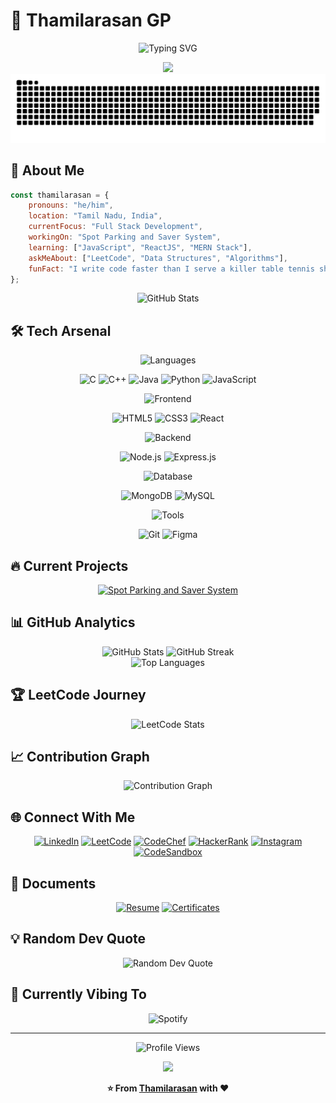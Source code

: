 # 🚀 Thamilarasan GP

<div align="center">
  
  ![Typing SVG](https://readme-typing-svg.herokuapp.com/?font=Fira+Code&size=30&duration=3000&pause=1000&color=00D9FF&center=true&vCenter=true&width=600&lines=Full+Stack+Developer+%F0%9F%92%BB;Problem+Solver+%F0%9F%A7%A9;Code+Enthusiast+%E2%9A%A1;Always+Learning+%F0%9F%93%9A)
  
  <img src="https://capsule-render.vercel.app/api?type=waving&color=gradient&customColorList=12&height=100&section=header&text=&fontSize=0&animation=twinkling"/>
  
</div>

<div align="center">
  <img src="https://github.com/1999AZZAR/1999AZZAR/blob/readme/resources/img/grid-snake.svg" alt="Snake animation" />
</div>

## 🎯 About Me

```javascript
const thamilarasan = {
    pronouns: "he/him",
    location: "Tamil Nadu, India",
    currentFocus: "Full Stack Development",
    workingOn: "Spot Parking and Saver System",
    learning: ["JavaScript", "ReactJS", "MERN Stack"],
    askMeAbout: ["LeetCode", "Data Structures", "Algorithms"],
    funFact: "I write code faster than I serve a killer table tennis shot! 🏓"
};
```

<div align="center">
  <img src="https://github-readme-stats.vercel.app/api?username=Thamilarasan-gp&show_icons=true&theme=tokyonight&hide_border=true&bg_color=0D1117&title_color=00D9FF&icon_color=00D9FF&text_color=FFFFFF" alt="GitHub Stats" />
</div>

## 🛠️ Tech Arsenal

<div align="center">
  
  ![Languages](https://img.shields.io/badge/Languages-FF6B6B?style=for-the-badge&logo=code&logoColor=white)
  
  ![C](https://img.shields.io/badge/C-00599C?style=for-the-badge&logo=c&logoColor=white)
  ![C++](https://img.shields.io/badge/C++-00599C?style=for-the-badge&logo=cplusplus&logoColor=white)
  ![Java](https://img.shields.io/badge/Java-ED8B00?style=for-the-badge&logo=java&logoColor=white)
  ![Python](https://img.shields.io/badge/Python-3776AB?style=for-the-badge&logo=python&logoColor=white)
  ![JavaScript](https://img.shields.io/badge/JavaScript-F7DF1E?style=for-the-badge&logo=javascript&logoColor=black)
  
  ![Frontend](https://img.shields.io/badge/Frontend-4ECDC4?style=for-the-badge&logo=react&logoColor=white)
  
  ![HTML5](https://img.shields.io/badge/HTML5-E34F26?style=for-the-badge&logo=html5&logoColor=white)
  ![CSS3](https://img.shields.io/badge/CSS3-1572B6?style=for-the-badge&logo=css3&logoColor=white)
  ![React](https://img.shields.io/badge/React-20232A?style=for-the-badge&logo=react&logoColor=61DAFB)
  
  ![Backend](https://img.shields.io/badge/Backend-45B7D1?style=for-the-badge&logo=node.js&logoColor=white)
  
  ![Node.js](https://img.shields.io/badge/Node.js-43853D?style=for-the-badge&logo=node.js&logoColor=white)
  ![Express.js](https://img.shields.io/badge/Express.js-404D59?style=for-the-badge&logo=express&logoColor=white)
  
  ![Database](https://img.shields.io/badge/Database-96CEB4?style=for-the-badge&logo=mongodb&logoColor=white)
  
  ![MongoDB](https://img.shields.io/badge/MongoDB-4EA94B?style=for-the-badge&logo=mongodb&logoColor=white)
  ![MySQL](https://img.shields.io/badge/MySQL-00000F?style=for-the-badge&logo=mysql&logoColor=white)
  
  ![Tools](https://img.shields.io/badge/Tools-DDA0DD?style=for-the-badge&logo=visualstudiocode&logoColor=white)
  
  ![Git](https://img.shields.io/badge/Git-F05032?style=for-the-badge&logo=git&logoColor=white)
  ![Figma](https://img.shields.io/badge/Figma-F24E1E?style=for-the-badge&logo=figma&logoColor=white)
  
</div>

## 🔥 Current Projects

<div align="center">
  
  <a href="https://github.com/ParkEasy-App/SPBS">
    <img src="https://github-readme-stats.vercel.app/api/pin/?username=ParkEasy-App&repo=SPBS&theme=tokyonight&hide_border=true&bg_color=0D1117&title_color=00D9FF&icon_color=00D9FF&text_color=FFFFFF" alt="Spot Parking and Saver System" />
  </a>
  
</div>

## 📊 GitHub Analytics

<div align="center">
  <img width="49%" src="https://github-readme-stats.vercel.app/api?username=varshini11113&show_icons=true&theme=tokyonight&hide_border=true&bg_color=0D1117&title_color=00D9FF&icon_color=00D9FF&text_color=FFFFFF" alt="GitHub Stats" />
  <img width="49%" src="https://github-readme-streak-stats.herokuapp.com/?user=varshini11113&theme=tokyonight&hide_border=true&background=0D1117&stroke=00D9FF&ring=00D9FF&fire=FF6B6B&currStreakNum=FFFFFF&sideNums=FFFFFF&currStreakLabel=00D9FF&sideLabels=FFFFFF&dates=FFFFFF" alt="GitHub Streak" />
</div>

<div align="center">
  <img src="https://github-readme-stats.vercel.app/api/top-langs/?username=Thamilarasan-gp&layout=compact&theme=tokyonight&hide_border=true&bg_color=0D1117&title_color=00D9FF&text_color=FFFFFF" alt="Top Languages" />
</div>

## 🏆 LeetCode Journey

<div align="center">
  <img src="https://leetcard.jacoblin.cool/thamilarasangp?theme=dark&font=Fira%20Code&ext=heatmap" alt="LeetCode Stats" />
</div>

## 📈 Contribution Graph

<div align="center">
  <img src="https://github-readme-activity-graph.vercel.app/graph?username=varshini11113&theme=tokyo-night&bg_color=0D1117&color=00D9FF&line=00D9FF&point=FF6B6B&area=true&hide_border=true" alt="Contribution Graph" />
</div>

## 🌐 Connect With Me

<div align="center">
  
  [![LinkedIn](https://img.shields.io/badge/LinkedIn-0077B5?style=for-the-badge&logo=linkedin&logoColor=white)](https://www.linkedin.com/in/thamilarasan-gp-343958281/)
  [![LeetCode](https://img.shields.io/badge/LeetCode-FFA116?style=for-the-badge&logo=leetcode&logoColor=white)](https://leetcode.com/u/thamilarasangp/)
  [![CodeChef](https://img.shields.io/badge/CodeChef-5B4638?style=for-the-badge&logo=codechef&logoColor=white)](https://www.codechef.com/users/sece_mcs166)
  [![HackerRank](https://img.shields.io/badge/HackerRank-2EC866?style=for-the-badge&logo=hackerrank&logoColor=white)](https://www.hackerrank.com/varshinimuruges1)
  [![Instagram](https://img.shields.io/badge/Instagram-E4405F?style=for-the-badge&logo=instagram&logoColor=white)](https://www.instagram.com/varshini11_11/)
  [![CodeSandbox](https://img.shields.io/badge/CodeSandbox-040404?style=for-the-badge&logo=codesandbox&logoColor=white)](https://codesandbox.com/varshinimurugesan5)
  
</div>

## 📄 Documents

<div align="center">
  
  [![Resume](https://img.shields.io/badge/Resume-FF5722?style=for-the-badge&logo=adobe-acrobat-reader&logoColor=white)](https://drive.google.com/file/d/1-zxa-JWj3HcK3QCUc_Qmo9WMD-bnEBV7/view?usp=drive_link)
  [![Certificates](https://img.shields.io/badge/Certificates-4CAF50?style=for-the-badge&logo=google-drive&logoColor=white)](https://drive.google.com/drive/folders/1UmnDyIaOctcNBt2-SMWkSTBZBcJgH5db?usp=drive_link)
  
</div>

## 💡 Random Dev Quote

<div align="center">
  <img src="https://quotes-github-readme.vercel.app/api?type=horizontal&theme=tokyonight&border=true" alt="Random Dev Quote" />
</div>

## 🎵 Currently Vibing To

<div align="center">
  <img src="https://spotify-github-profile.vercel.app/api/view?uid=31l26yvlak5ess2gn3q6k5r4opdi&cover_image=true&theme=novatorem&show_offline=false&background_color=121212&interchange=false&bar_color=53b14f&bar_color_cover=false" alt="Spotify" />
</div>

---

<div align="center">
  
  ![Profile Views](https://komarev.com/ghpvc/?username=varshini11113&color=00D9FF&style=for-the-badge&label=PROFILE+VIEWS)
  
  <img src="https://capsule-render.vercel.app/api?type=waving&color=gradient&customColorList=12&height=100&section=footer&text=&fontSize=0&animation=twinkling"/>
  
  **⭐ From [Thamilarasan](https://github.com/varshini11113) with ❤️**
  
</div>
